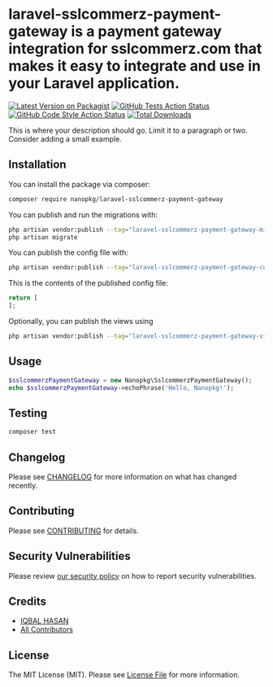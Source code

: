 # laravel-sslcommerz-payment-gateway is a payment gateway integration for sslcommerz.com that makes it easy to integrate and use in your Laravel application.

[![Latest Version on Packagist](https://img.shields.io/packagist/v/nanopkg/laravel-sslcommerz-payment-gateway.svg?style=flat-square)](https://packagist.org/packages/nanopkg/laravel-sslcommerz-payment-gateway)
[![GitHub Tests Action Status](https://img.shields.io/github/actions/workflow/status/nanopkg/laravel-sslcommerz-payment-gateway/run-tests.yml?branch=main&label=tests&style=flat-square)](https://github.com/nanopkg/laravel-sslcommerz-payment-gateway/actions?query=workflow%3Arun-tests+branch%3Amain)
[![GitHub Code Style Action Status](https://img.shields.io/github/actions/workflow/status/nanopkg/laravel-sslcommerz-payment-gateway/fix-php-code-style-issues.yml?branch=main&label=code%20style&style=flat-square)](https://github.com/nanopkg/laravel-sslcommerz-payment-gateway/actions?query=workflow%3A"Fix+PHP+code+style+issues"+branch%3Amain)
[![Total Downloads](https://img.shields.io/packagist/dt/nanopkg/laravel-sslcommerz-payment-gateway.svg?style=flat-square)](https://packagist.org/packages/nanopkg/laravel-sslcommerz-payment-gateway)

This is where your description should go. Limit it to a paragraph or two. Consider adding a small example.

## Installation

You can install the package via composer:

```bash
composer require nanopkg/laravel-sslcommerz-payment-gateway
```

You can publish and run the migrations with:

```bash
php artisan vendor:publish --tag="laravel-sslcommerz-payment-gateway-migrations"
php artisan migrate
```

You can publish the config file with:

```bash
php artisan vendor:publish --tag="laravel-sslcommerz-payment-gateway-config"
```

This is the contents of the published config file:

```php
return [
];
```

Optionally, you can publish the views using

```bash
php artisan vendor:publish --tag="laravel-sslcommerz-payment-gateway-views"
```

## Usage

```php
$sslcommerzPaymentGateway = new Nanopkg\SslcommerzPaymentGateway();
echo $sslcommerzPaymentGateway->echoPhrase('Hello, Nanopkg!');
```

## Testing

```bash
composer test
```

## Changelog

Please see [CHANGELOG](CHANGELOG.md) for more information on what has changed recently.

## Contributing

Please see [CONTRIBUTING](CONTRIBUTING.md) for details.

## Security Vulnerabilities

Please review [our security policy](../../security/policy) on how to report security vulnerabilities.

## Credits

-   [IQBAL HASAN](https://github.com/nanopkg)
-   [All Contributors](../../contributors)

## License

The MIT License (MIT). Please see [License File](LICENSE.md) for more information.

